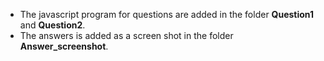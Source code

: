* The javascript program for questions are added in the folder **Question1** and **Question2**.
* The answers is added as a screen shot in the folder **Answer_screenshot**.
